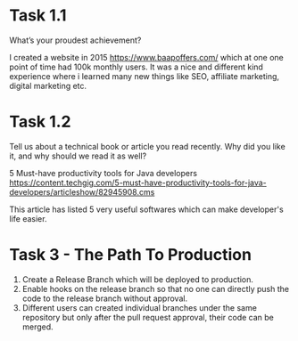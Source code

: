 # Task 1.1
What’s your proudest achievement?

I created a website in 2015 https://www.baapoffers.com/ which at one one point of time had 100k monthly users.
It was a nice and different kind experience where i learned many new things like SEO, affiliate marketing, digital marketing etc.

# Task 1.2
Tell us about a technical book or article you read recently. Why did you like it, and why should we read it as well?

5 Must-have productivity tools for Java developers
https://content.techgig.com/5-must-have-productivity-tools-for-java-developers/articleshow/82945908.cms

This article has listed 5 very useful softwares which can make developer's life easier.

# Task 3 - The Path To Production

1. Create a Release Branch which will be deployed to production.
2. Enable hooks on the release branch so that no one can directly push the code to the release branch without approval.
3. Different users can created individual branches under the same repository but only after the pull request approval, their code can be merged. 
